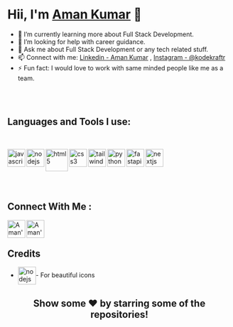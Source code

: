 # Hii, I'm [Aman Kumar](https://github.com/kodekraftr) 👋


- 🌱 I’m currently learning more about Full Stack Development.
- 🤔 I’m looking for help with career guidance.
- 💬 Ask me about Full Stack Development or any tech related stuff.
- 📫 Connect with me: [Linkedin - Aman Kumar](https://www.linkedin.com/in/kodekraftr/) , [Instagram - @kodekraftr](https://instagram.com/kodekraftr)
- ⚡ Fun fact: I would love to work with same minded people like me as a team.

<br/>
<br/>

  
## Languages and Tools I use:
 <br/>
 
<img width="40px" height="40px" alt="javascript" align="left"
src="https://cdn.jsdelivr.net/gh/devicons/devicon/icons/javascript/javascript-original.svg"> <img width="40px" height="40px" alt="nodejs" align="left" src="https://cdn.jsdelivr.net/gh/devicons/devicon/icons/nodejs/nodejs-original-wordmark.svg" /> <img width="50px" height="50px" alt="html5" align="left" src="https://cdn.jsdelivr.net/gh/devicons/devicon/icons/html5/html5-original-wordmark.svg"> <img width="40px" height="40px" alt="css3" align="left" src="https://cdn.jsdelivr.net/gh/devicons/devicon/icons/css3/css3-original-wordmark.svg" /> <img width="40px" height="40px" alt="tailwindcss" align="left" src="https://cdn.jsdelivr.net/gh/devicons/devicon@latest/icons/tailwindcss/tailwindcss-original-wordmark.svg" /> <img width="40px" height="40px" alt="nextjs" src="https://cdn.jsdelivr.net/gh/devicons/devicon/icons/nextjs/nextjs-original.svg" /><img width="40px" height="40px" alt="python" align="left" src="https://cdn.jsdelivr.net/gh/devicons/devicon/icons/python/python-original.svg" /><img width="40px" height="40px" alt="fastapi" align="left" src="https://cdn.jsdelivr.net/gh/devicons/devicon/icons/fastapi/fastapi-original.svg" />
      
          
  
  
<br/>
<br/>

## Connect With Me :

<a href="https://www.linkedin.com/in/kodekraftr/">
  <img align="left" alt="Aman's Linkdein" width="40px" src="https://cdn.jsdelivr.net/gh/devicons/devicon/icons/linkedin/linkedin-original.svg" />
</a>

<a href ="https://aman7080.github.io/">
<img align="left" width="40px" alt="Aman's Portfolio Website" src="https://cdn.jsdelivr.net/gh/devicons/devicon/icons/chrome/chrome-original.svg"/>
</a>  

<br/>
<br/>

## Credits
- <a href ="https://devicon.dev/"><img width="40px" height="40px" alt="nodejs" align="center" src="https://cdn.jsdelivr.net/gh/devicons/devicon/icons/devicon/devicon-original.svg" /></a>- For beautiful icons 
          
<div align="center">

## Show some ❤️ by starring some of the repositories!

</div>

